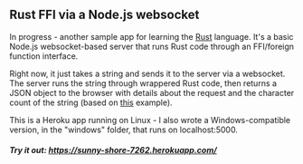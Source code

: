 ## Rust FFI via a Node.js websocket

In progress - another sample app for learning the [Rust](https://www.rust-lang.org/) language. It's a basic Node.js websocket-based server that runs Rust code through an FFI/foreign function interface.

Right now, it just takes a string and sends it to the server via a websocket. The server runs the string through wrappered Rust code, then returns a JSON object to the browser with details about the request and the character count of the string (based on [this](http://jakegoulding.com/rust-ffi-omnibus/string_arguments/) example).

This is a Heroku app running on Linux - I also wrote a Windows-compatible version, in the "windows" folder, that runs on localhost:5000.

##### Try it out: https://sunny-shore-7262.herokuapp.com/
